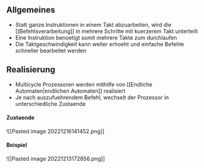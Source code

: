 ## Allgemeines
- Statt ganze Instruktionen in einem Takt abzuarbeiten, wird die [[Befehlsverarbeitung]] in mehrere Schritte mit kuerzerem Takt unterteilt
- Eine Instruktion benoetigt somit mehrere Takte zum durchlaufen
- Die Taktgeschwindigkeit kann weiter erhoeht und einfache Befehle schneller bearbeitet werden
## Realisierung
- Multicycle Prozessoren werden mithilfe von [[Endliche Automaten|endlichen Automaten]] realisiert
- Je nach auszufuehrendem Befehl, wechselt der Prozessor in unterschiedliche Zustaende
#### Zustaende
![[Pasted image 20221216141452.png]]
#### Beispiel
![[Pasted image 20221213172856.png]]